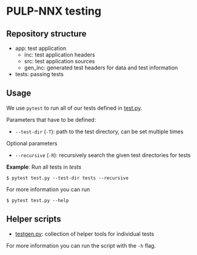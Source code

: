 # PULP-NNX testing

## Repository structure

- app: test application
    - inc: test application headers
    - src: test application sources
    - gen_inc: generated test headers for data and test information
- tests: passing tests

## Usage

We use `pytest` to run all of our tests defined in [test.py](test.py).

Parameters that have to be defined:

- `--test-dir` (`-T`): path to the test directory, can be set multiple times

Optional parameters

- `--recursive` (`-R`): recursively search the given test directories for tests

**Example**: Run all tests in *tests*
```
$ pytest test.py --test-dir tests --recursive
```

For more information you can run
```
$ pytest test.py --help
```

## Helper scripts

- [testgen.py](testgen.py): collection of helper tools for individual tests

For more information you can run the script with the `-h` flag.
